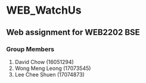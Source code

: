 # WEB_WatchUs
## Web assignment for WEB2202 BSE

### Group Members 
1. David Chow (16051294)
2. Wong Meng Leong (17073545)
3. Lee Chee Shuen (17074873)
